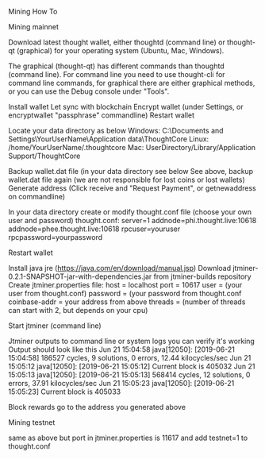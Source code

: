Mining How To

Mining mainnet

Download latest thought wallet, either thoughtd (command line) or thought-qt (graphical) 
for your operating system (Ubuntu, Mac, Windows).

The graphical (thought-qt) has different commands than thoughtd (command line). For command line you need to use
thought-cli for command line commands, for graphical there are either graphical methods, 
or you can use the Debug console under "Tools".

Install wallet
Let sync with blockchain
Encrypt wallet (under Settings, or encryptwallet "passphrase" commandline)
Restart wallet

Locate your data directory as below
Windows: C:\Documents and Settings\YourUserName\Application data\ThoughtCore
Linux: /home/YourUserName/.thoughtcore
Mac: UserDirectory/Library/Application Support/ThoughtCore

Backup wallet.dat file (in your data directory see below
See above, backup wallet.dat file again (we are not responsible for lost coins or lost wallets)
Generate address (Click receive and "Request Payment", or getnewaddress on commandline)

In your data directory create or modify thought.conf file (choose your own user and password)
thought.conf:
server=1
addnode=phi.thought.live:10618
addnode=phee.thought.live:10618
rpcuser=youruser
rpcpassword=yourpassword

Restart wallet

Install java jre (https://java.com/en/download/manual.jsp)
Download jtminer-0.2.1-SNAPSHOT-jar-with-dependencies.jar from jtminer-builds repository
Create jtminer.properties file:
host = localhost
port = 10617
user = (your user from thought.conf)
password = (your password from thought.conf
coinbase-addr = your address from above
threads = (number of threads can start with 2, but depends on your cpu)

Start jtminer (command line)

Jtminer outputs to command line or system logs you can verify it's working 
Output should look like this
Jun 21 15:04:58  java[12050]: [2019-06-21 15:04:58] 186527 cycles, 9 solutions, 0 errors, 12.44 kilocycles/sec
Jun 21 15:05:12  java[12050]: [2019-06-21 15:05:12] Current block is 405032
Jun 21 15:05:13  java[12050]: [2019-06-21 15:05:13] 568414 cycles, 12 solutions, 0 errors, 37.91 kilocycles/sec
Jun 21 15:05:23  java[12050]: [2019-06-21 15:05:23] Current block is 405033

Block rewards go to the address you generated above

Mining testnet

same as above but port in jtminer.properties is 11617 and add testnet=1 to thought.conf









